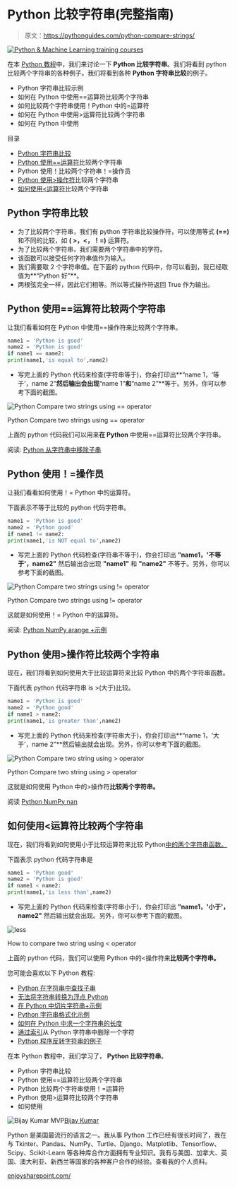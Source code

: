 # Python 比较字符串(完整指南)

> 原文：<https://pythonguides.com/python-compare-strings/>

[![Python & Machine Learning training courses](img/49ec9c6da89a04c9f45bab643f8c765c.png)](https://sharepointsky.teachable.com/p/python-and-machine-learning-training-course)

在本 [Python 教程](https://pythonguides.com/numpy/)中，我们来讨论一下 **Python 比较字符串**。我们将看到 python 比较两个字符串的各种例子。我们将看到各种 **Python 字符串比较**的例子。

*   Python 字符串比较示例
*   如何在 Python 中使用==运算符比较两个字符串
*   如何比较两个字符串使用！Python 中的=运算符
*   如何在 Python 中使用>运算符比较两个字符串
*   如何在 Python 中使用

目录

[](#)

*   [Python 字符串比较](#Python_string_comparison "Python string comparison")
*   [Python 使用==运算符](#Python_Compare_two_strings_using_operator "Python Compare two strings using == operator")比较两个字符串
*   Python 使用！比较两个字符串！=操作员
*   [Python 使用>操作符](#Python_Compare_two_string_using_%3E_operator "Python Compare two string using > operator")比较两个字符串
*   [如何使用<运算符](#How_to_compare_two_string_using_%3C_operator "How to compare two string using < operator")比较两个字符串

## Python 字符串比较

*   为了比较两个字符串，我们有 python 字符串比较操作符，可以使用等式 **(==)** 和不同的比较，如 **( >，<，！=)** 运算符。
*   为了比较两个字符串，我们需要两个字符串中的字符。
*   该函数可以接受任何字符串值作为输入。
*   我们需要取 2 个字符串值。在下面的 python 代码中，你可以看到，我已经取值为**“Python 好”**。
*   两根弦完全一样，因此它们相等。所以等式操作符返回 True 作为输出。

## Python 使用==运算符比较两个字符串

让我们看看如何在 Python 中使用==操作符来比较两个字符串。

```py
name1 = 'Python is good'
name2 = 'Python is good'
if name1 == name2:
print(name1,'is equal to',name2)
```

*   写完上面的 Python 代码来检查(字符串等于)，你会打印出**“name 1，‘等于’，name 2”**然后输出会出现**“name 1”**和**“name 2”**等于。另外，你可以参考下面的截图。

![Python Compare two strings using == operator](img/273ca0b107d1556936fc5481e352ded3.png "comp")

Python Compare two strings using == operator

上面的 python 代码我们可以用来**在 Python** 中使用==运算符比较两个字符串。

阅读: [Python 从字符串中移除子串](https://pythonguides.com/python-remove-substring-from-a-string/)

## Python 使用！=操作员

让我们看看如何使用！= Python 中的运算符。

下面表示不等于比较的 python 代码字符串。

```py
name1 = 'Python is good'
name2 = 'Python good'
if name1 != name2:
print(name1,'is NOT equal to',name2)
```

*   写完上面的 Python 代码检查(字符串不等于)，你会打印出 **"name1，'不等于'，name2"** 然后输出会出现 **"name1"** 和 **"name2"** 不等于。另外，你可以参考下面的截图。

![Python Compare two strings using != operator](img/e2af6deec3c0c45af8535c6f0cabe09f.png "not equal")

Python Compare two strings using != operator

这就是如何使用！= Python 中的运算符。

阅读: [Python NumPy arange +示例](https://pythonguides.com/python-numpy-arange/)

## Python 使用>操作符比较两个字符串

现在，我们将看到如何使用大于比较运算符来比较 Python 中的两个字符串函数。

下面代表 python 代码字符串 is >(大于)比较。

```py
name1 = 'Python is good'
name2 = 'Python good'
if name1 > name2:
print(name1,'is greater than',name2)
```

*   写完上面的 Python 代码来检查(字符串大于)，你会打印出**“name 1，‘大于’，name 2”**然后输出就会出现。另外，你可以参考下面的截图。

![Python Compare two string using > operator](img/cb771f7da9d0092c9725ee6590b3a9b7.png "greater")

Python Compare two string using > operator

这就是如何使用 Python 中的>操作符**比较两个字符串。**

阅读 [Python NumPy nan](https://pythonguides.com/python-numpy-nan/)

## 如何使用<运算符比较两个字符串

现在，我们将看到如何使用小于比较运算符来比较 Python[中的两个字符串函数。](https://python.org)

下面表示 python 代码字符串是

```py
name1 = 'Python good'
name2 = 'Python is good'
if name1 < name2:
print(name1,'is less than',name2)
```

*   写完上面的 Python 代码来检查(字符串小于)，你会打印出 **"name1，'小于'，name2"** 然后输出就会出现。另外，你可以参考下面的截图。

![less](img/21f156c7d5c58889c0b46135f57d1821.png "less")

How to compare two string using < operator

上面的 python 代码，我们可以使用 Python 中的<操作符来**比较两个字符串。**

您可能会喜欢以下 Python 教程:

*   [Python 在字符串中查找子串](https://pythonguides.com/python-find-substring-in-string/)
*   [无法将字符串转换为浮点 Python](https://pythonguides.com/could-not-convert-string-to-float-python/)
*   [在 Python 中切片字符串+示例](https://pythonguides.com/slicing-string-in-python/)
*   [Python 字符串格式化示例](https://pythonguides.com/python-string-formatting/)
*   [如何在 Python 中求一个字符串的长度](https://pythonguides.com/find-the-length-of-a-string-in-python/)
*   [通过索引](https://pythonguides.com/remove-character-from-python-string-through-index/)从 Python 字符串中删除一个字符
*   [Python 程序反转字符串的例子](https://pythonguides.com/python-program-to-reverse-a-string/)

在本 Python 教程中，我们学习了， **Python 比较字符串**。

*   Python 字符串比较
*   Python 使用==运算符比较两个字符串
*   Python 比较两个字符串使用！=运算符
*   Python 使用>运算符比较两个字符串
*   如何使用

![Bijay Kumar MVP](img/9cb1c9117bcc4bbbaba71db8d37d76ef.png "Bijay Kumar MVP")[Bijay Kumar](https://pythonguides.com/author/fewlines4biju/)

Python 是美国最流行的语言之一。我从事 Python 工作已经有很长时间了，我在与 Tkinter、Pandas、NumPy、Turtle、Django、Matplotlib、Tensorflow、Scipy、Scikit-Learn 等各种库合作方面拥有专业知识。我有与美国、加拿大、英国、澳大利亚、新西兰等国家的各种客户合作的经验。查看我的个人资料。

[enjoysharepoint.com/](https://enjoysharepoint.com/)[](https://www.facebook.com/fewlines4biju "Facebook")[](https://www.linkedin.com/in/fewlines4biju/ "Linkedin")[](https://twitter.com/fewlines4biju "Twitter")